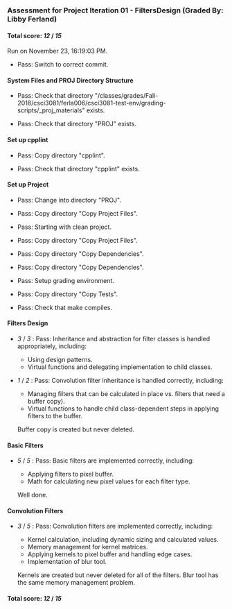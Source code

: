 ### Assessment for Project Iteration 01 - FiltersDesign (Graded By: Libby Ferland)

#### Total score: _12_ / _15_

Run on November 23, 16:19:03 PM.

+ Pass: Switch to correct commit.




#### System Files and PROJ Directory Structure

+ Pass: Check that directory "/classes/grades/Fall-2018/csci3081/ferla006/csci3081-test-env/grading-scripts/_proj_materials" exists.

+ Pass: Check that directory "PROJ" exists.


#### Set up cpplint

+ Pass: Copy directory "cpplint".



+ Pass: Check that directory "cpplint" exists.


#### Set up Project

+ Pass: Change into directory "PROJ".

+ Pass: Copy directory "Copy Project Files".



+ Pass: Starting with clean project.



+ Pass: Copy directory "Copy Project Files".



+ Pass: Copy directory "Copy Dependencies".



+ Pass: Copy directory "Copy Dependencies".



+ Pass: Setup grading environment.



+ Pass: Copy directory "Copy Tests".



+ Pass: Check that make compiles.




#### Filters Design

+  _3_ / _3_ : Pass: Inheritance and abstraction for filter classes is handled appropriately, including: 
      - Using design patterns.  
    - Virtual functions and delegating implementation to child classes.

    

+  _1_ / _2_ : Pass: Convolution filter inheritance is handled correctly, including: 
    - Managing filters that can be calculated in place vs. filters that need a buffer copy). 
    - Virtual functions to handle child class-dependent steps in applying filters to the buffer.

    Buffer copy is created but never deleted.


#### Basic Filters

+  _5_ / _5_ : Pass: Basic filters are implemented correctly, including: 
    - Applying filters to pixel buffer. 
    - Math for calculating new pixel values for each filter type.

    Well done.


#### Convolution Filters

+  _3_ / _5_ : Pass: Convolution filters are implemented correctly, including: 
    - Kernel calculation, including dynamic sizing and calculated values. 
    - Memory management for kernel matrices. 
    - Applying kernels to pixel buffer and handling edge cases. 
    - Implementation of blur tool.

    Kernels are created but never deleted for all of the filters.  Blur tool has the same memory management problem.

#### Total score: _12_ / _15_

